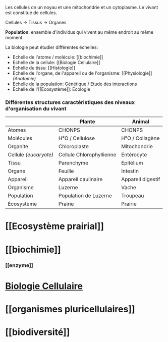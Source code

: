
Les cellules on un noyau et une mitochondrie et un cytoplasme. Le vivant est constitué de cellules.

Cellules -> Tissus -> Organes

**Population**: ensemble d'individus qui vivent au même endroit au même moment.

La biologie peut étudier différentes échelles:
 - Echelle de l'atome / molécule: [[biochimie]]
 - Echelle de la cellule: [[Biologie Cellulaire]]
 - Echelle du tissu: [[Histologie]]
 - Echelle de l'organe, de l'appareil ou de l'organisme: [[Physiologie]] *(Anatomie)*
 - Echelle de la population: Génétique / Etude des interactions
 - Echelle de l'[[Ecosystème]]: Ecologie

### Différentes structures caractéristiques des niveaux d'organisation du vivant



|                       | Plante                   | Animal            |
| --------------------- | ------------------------ | ----------------- |
| Atomes                | CHONPS                   | CHONPS            |
| Molécules             | H²O / Cellulose          | H²O / Collagène   |
| Organite              | Chloroplaste             | Mitochondrie      |
| Cellule *(eucaryote)* | Cellule Chlorophyllienne | Entérocyte        |
| Tissu                 | Parenchyme               | Epitélium         |
| Organe                | Feuille                  | Intestin          |
| Appareil              | Appareil caulinaire      | Appareil digestif |
| Organisme             | Luzerne                  | Vache             |
| Population            | Population de Luzerne    | Troupeau          |
| Écosystème            | Prairie                  | Prairie           |

# [[Ecosystème prairial]]

# [[biochimie]]

### [[enzyme]]

# [Biologie Cellulaire](Cellule)

# [[organismes pluricellulaires]]

# [[biodiversité]]


